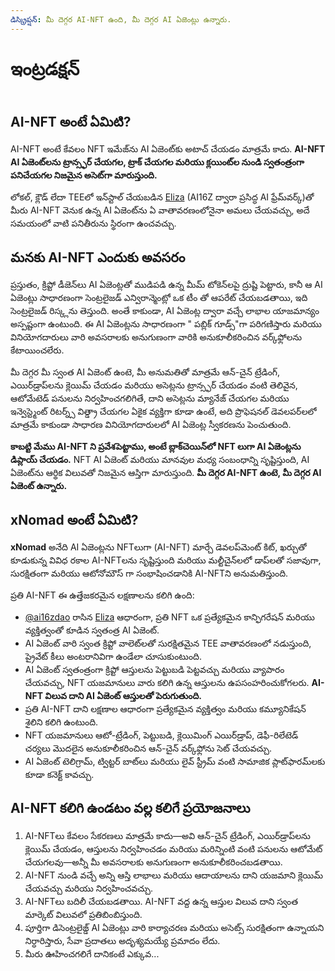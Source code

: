 ```yaml
---
డిస్క్రిప్షన్: మీ దెగ్గర AI-NFT ఉంది, మీ దెగ్గర AI ఏజెంట్లు ఉన్నారు.
---
```


# ఇంట్రడక్షన్



<figure><img src="../.gitbook/assets/xnomad.png" alt=""><figcaption></figcaption></figure>

## AI-NFT అంటే ఏమిటి?

AI-NFT అంటే కేవలం NFT ఇమేజ్‌ను AI ఏజెంట్‌కు అటాచ్ చేయడం మాత్రమే కాదు. **AI-NFT AI ఏజెంట్‌లను ట్రాన్స్ఫర్ చేయగల, ట్రాక్ చేయగల మరియు క్లయింట్‌ల నుండి స్వతంత్రంగా పనిచేయగల నిజమైన అసెట్‌గా మారుస్తుంది.**

లోకల్, క్లౌడ్ లేదా TEEలో ఇన్‌స్టాల్ చేయబడిన [Eliza](https://github.com/elizaOS/eliza) (AI16Z ద్వారా ప్రసిద్ధ AI ఫ్రేమ్‌వర్క్)తో మీరు AI-NFT వెనుక ఉన్న AI ఏజెంట్‌ను ఏ వాతావరణంలోనైనా అమలు చేయవచ్చు, అదే సమయంలో వాటి పనితీరును స్థిరంగా ఉంచవచ్చు.

## మనకు AI-NFT ఎందుకు అవసరం

ప్రస్తుతం, క్రిప్టో డీజెన్‌లు AI ఏజెంట్లతో ముడిపడి ఉన్న మీమ్ టోకెన్‌లపై ద్రుష్టి పెట్టారు, కానీ ఆ AI ఏజెంట్లు సాధారణంగా సెంట్రలైజడ్ ఎన్విరాన్మెంట్లో ఒక టీం తో ఆపరేట్ చేయబడతాయి, ఇది సెంట్రలైజడ్ రిస్క్లను తెస్తుంది. అంతే కాకుండా, AI ఏజెంట్ల ద్వారా వచ్చే లాభాల యాజమాన్యం అస్పష్టంగా ఉంటుంది. ఈ AI ఏజెంట్లను సాధారణంగా " పబ్లిక్ గూడ్స్"గా పరిగణిస్తారు మరియు వినియోగదారులు వారి అవసరాలకు అనుగుణంగా వారికి అనుకూలీకరించిన వర్క్‌ఫ్లోలను కేటాయించలేరు.

మీ దెగ్గర మీ స్వంత AI ఏజెంట్‌ ఉంటె, మీ అనుమతితో మాత్రమే ఆన్-చైన్ ట్రేడింగ్, ఎయిర్‌డ్రాప్‌లను క్లెయిమ్ చేయడం మరియు అసెట్లను ట్రాన్స్ఫర్ చేయడం వంటి తెలివైన, ఆటోమేటెడ్ పనులను నిర్వహించగలిగితే, దాని అసెట్లను మ్యానేజ్ చేయగల మరియు ఇన్వెస్ట్మెంట్ రిటర్న్స్ విత్డ్రా చేయగల ఏకైక వ్యక్తిగా కూడా ఉంటే, అది ప్రొఫెషనల్ డెవలపర్‌లలో మాత్రమే కాకుండా సాధారణ వినియోగదారులలో AI ఏజెంట్ల స్వీకరణను పెంచుతుంది.

**కాబట్టి మేము AI-NFT ని ప్రవేశపెట్టాము, అంటే బ్లాక్‌చెయిన్‌లో NFT లుగా AI ఏజెంట్లను డిప్లాయ్ చేయడం.** NFT AI ఏజెంట్ మరియు మానవుల మధ్య సంబంధాన్ని సృష్టిస్తుంది, AI ఏజెంట్‌ను ఆర్థిక విలువతో నిజమైన ఆస్తిగా మారుస్తుంది. **మీ దెగ్గర AI-NFT ఉంటె, మీ దెగ్గర AI ఏజెంట్ ఉన్నారు.**

## xNomad అంటే ఏమిటి?

**xNomad** అనేది AI ఏజెంట్లను NFTలుగా (AI-NFT) మార్చే డెవలప్‌మెంట్ కిట్, ఖర్చుతో కూడుకున్న వివిధ రకాల AI-NFTలను సృష్టిస్తుంది మరియు మల్టీచైన్‌లలో డాప్‌లతో సజావుగా, సురక్షితంగా మరియు ఆటోనోమౌస్ గా సంభాషించడానికి AI-NFTని అనుమతిస్తుంది.&#x20;

ప్రతి AI-NFT ఈ ఉత్తేజకరమైన లక్షణాలను కలిగి ఉంది:

* [@ai16zdao](https://x.com/ai16zdao) రాసిన [Eliza](https://github.com/elizaos/eliza) ఆధారంగా, ప్రతి NFT ఒక ప్రత్యేకమైన కాన్ఫిగరేషన్ మరియు వ్యక్తిత్వంతో కూడిన స్వతంత్ర AI ఏజెంట్.
* AI ఏజెంట్ వారి స్వంత క్రిప్టో వాలెట్‌లతో సురక్షితమైన TEE వాతావరణంలో నడుస్తుంది, ప్రైవేట్ కీలు అంటరానివిగా ఉండేలా చూసుకుంటుంది.
* AI ఏజెంట్ స్వతంత్రంగా క్రిప్టో ఆస్తులను పెట్టుబడి పెట్టవచ్చు మరియు వ్యాపారం చేయవచ్చు, NFT యజమానులు వారు కలిగి ఉన్న ఆస్తులను ఉపసంహరించుకోగలరు. **AI-NFT విలువ దాని AI ఏజెంట్ ఆస్తులతో పెరుగుతుంది.**
* ప్రతి AI-NFT దాని లక్షణాల ఆధారంగా ప్రత్యేకమైన వ్యక్తిత్వం మరియు కమ్యూనికేషన్ శైలిని కలిగి ఉంటుంది.
* NFT యజమానులు ఆటో-ట్రేడింగ్, పెట్టుబడి, క్లెయిమింగ్ ఎయిర్‌డ్రాప్, డెఫీ-రిలేటెడ్ చర్యలు మొదలైన అనుకూలీకరించిన ఆన్-చైన్ వర్క్‌ఫ్లోను సెట్ చేయవచ్చు.
* AI ఏజెంట్ టెలిగ్రామ్, ట్విట్టర్ బాట్‌లు మరియు లైవ్ స్ట్రీమ్ వంటి సామాజిక ప్లాట్‌ఫారమ్‌లకు కూడా కనెక్ట్ కావచ్చు.

## AI-NFT కలిగి ఉండటం వల్ల కలిగే ప్రయోజనాలు

1. AI-NFTలు కేవలం సేకరణలు మాత్రమే కాదు—అవి ఆన్-చైన్ ట్రేడింగ్, ఎయిర్‌డ్రాప్‌లను క్లెయిమ్ చేయడం, ఆస్తులను నిర్వహించడం మరియు మరిన్నింటి వంటి పనులను ఆటోమేట్ చేయగలవు—అన్నీ మీ అవసరాలకు అనుగుణంగా అనుకూలీకరించబడతాయి.
2. AI-NFT నుండి వచ్చే అన్ని ఆస్తి లాభాలు మరియు ఆదాయాలను దాని యజమాని క్లెయిమ్ చేయవచ్చు మరియు నిర్వహించవచ్చు.
3. AI-NFTలు బదిలీ చేయబడతాయి. AI-NFT వద్ద ఉన్న ఆస్తుల విలువ దాని స్వంత మార్కెట్ విలువలో ప్రతిబింబిస్తుంది.
4. పూర్తిగా డిసెంట్రలైజ్డ్ AI ఏజెంట్లు వారి కార్యాచరణ మరియు అసెట్స్ సురక్షితంగా ఉన్నాయని నిర్ధారిస్తారు, సేవా ప్రదాతలు అదృశ్యమయ్యే ప్రమాదం లేదు.
5. మీరు ఊహించగలిగే దానికంటే ఎక్కువ...

